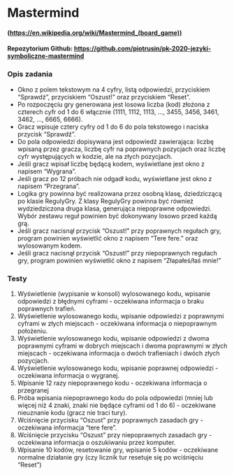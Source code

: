 # Mastermind
#### (https://en.wikipedia.org/wiki/Mastermind_(board_game))

#### Repozytorium Github: https://github.com/piotrusin/pk-2020-jezyki-symboliczne-mastermind

### Opis zadania
* Okno z polem tekstowym na 4 cyfry, listą odpowiedzi, przyciskiem
“Sprawdź”, przyciskiem “Oszust!” oraz przyciskiem “Reset”.
* Po rozpoczęciu gry generowana jest losowa liczba (kod) złożona z czterech cyfr od 1
do 6 włącznie (1111, 1112, 1113, …, 3455, 3456, 3461, 3462, …, 6665, 6666).
* Gracz wpisuje cztery cyfry od 1 do 6 do pola tekstowego i naciska
przycisk “Sprawdź”.
* Do pola odpowiedzi dopisywana jest odpowiedź zawierająca: liczbę wpisaną
przez gracza, liczbę cyfr na poprawnych pozycjach oraz liczbę cyfr występujących
w kodzie, ale na złych pozycjach.
* Jeśli gracz wpisał liczbę będącą kodem, wyświetlane jest okno z
napisem “Wygrana”.
* Jeśli gracz po 12 próbach nie odgadł kodu, wyświetlane jest okno z
napisem “Przegrana”.
* Logika gry powinna być realizowana przez osobną klasę, dziedziczącą po klasie
RegulyGry. Z klasy RegulyGry powinna być również wydziedziczona druga
klasa, generująca niepoprawne odpowiedzi. Wybór zestawu reguł powinien być
dokonywany losowo przed każdą grą.
* Jeśli gracz nacisnął przycisk “Oszust!” przy poprawnych regułach gry, program
powinien wyświetlić okno z napisem “Tere fere.” oraz wylosowanym kodem.
* Jeśli gracz nacisnął przycisk “Oszust!” przy niepoprawnych regułach gry,
program powinien wyświetlić okno z napisem “Złapałeś/łaś mnie!”

### Testy
1. Wyświetlenie (wypisanie w konsoli) wylosowanego kodu, wpisanie odpowiedzi z
błędnymi cyframi - oczekiwana informacja o braku poprawnych trafień.
2. Wyświetlenie wylosowanego kodu, wpisanie odpowiedzi z poprawnymi cyframi w
złych miejscach - oczekiwana informacja o niepoprawnym położeniu.
3. Wyświetlenie wylosowanego kodu, wpisanie odpowiedzi z dwoma poprawnymi
cyframi w dobrych miejscach i dwoma poprawnymi w złych miejscach -
oczekiwana informacja o dwóch trafieniach i dwóch złych pozycjach.
4. Wyświetlenie wylosowanego kodu, wpisanie poprawnej odpowiedzi -
oczekiwana informacja o wygranej.
5. Wpisanie 12 razy niepoprawnego kodu - oczekiwana informacja o przegranej
6. Próba wpisania niepoprawnego kodu do pola odpowiedzi (mniej lub więcej niż 4
znaki, znaki nie będące cyframi od 1 do 6) - oczekiwane nieuznanie kodu (gracz
nie traci tury).
7. Wciśnięcie przycisku “Oszust” przy poprawnych zasadach gry -
oczekiwana informacja “tere fere”.
8. Wciśnięcie przycisku “Oszust” przy niepoprawnych zasadach gry -
oczekiwana informacja o oszukiwaniu przez komputer.
9. Wpisanie 10 kodów, resetowanie gry, wpisanie 5 kodów - oczekiwane
normalne działanie gry (czy licznik tur resetuje się po wciśnięciu “Reset”)
